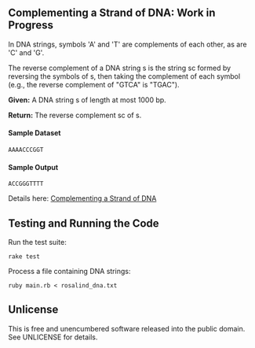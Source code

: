 ## Complementing a Strand of DNA: Work in Progress

In DNA strings, symbols 'A' and 'T' are complements of each other, as are 'C' and 'G'.

The reverse complement of a DNA string s is the string sc formed by reversing the symbols of s, then taking the complement of each symbol (e.g., the reverse complement of "GTCA" is "TGAC").

**Given:** A DNA string s of length at most 1000 bp.

**Return:** The reverse complement sc of s.

#### Sample Dataset

    AAAACCCGGT

#### Sample Output

    ACCGGGTTTT
    
Details here: [Complementing a Strand of DNA](http://rosalind.info/problems/revc/)
    
## Testing and Running the Code

Run the test suite:

    rake test
    
Process a file containing DNA strings:

    ruby main.rb < rosalind_dna.txt
    
## Unlicense

This is free and unencumbered software released into the public domain.  See UNLICENSE for details.
